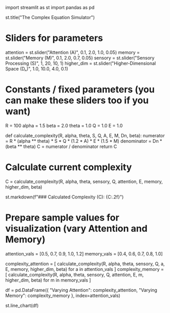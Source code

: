 import streamlit as st
import pandas as pd

st.title("The Complex Equation Simulator")

# Sliders for parameters
attention = st.slider("Attention (A)", 0.1, 2.0, 1.0, 0.05)
memory = st.slider("Memory (M)", 0.1, 2.0, 0.7, 0.05)
sensory = st.slider("Sensory Processing (S)", 1, 20, 10, 1)
higher_dim = st.slider("Higher-Dimensional Space (Dₙ)", 1.0, 10.0, 4.0, 0.1)

# Constants / fixed parameters (you can make these sliders too if you want)
R = 100
alpha = 1.5
beta = 2.0
theta = 1.0
Q = 1.0
E = 1.0

def calculate_complexity(R, alpha, theta, S, Q, A, E, M, Dn, beta):
    numerator = R * (alpha ** theta) * S * Q * (1.2 * A) * E * (1.5 * M)
    denominator = Dn * (beta ** theta)
    C = numerator / denominator
    return C

# Calculate current complexity
C = calculate_complexity(R, alpha, theta, sensory, Q, attention, E, memory, higher_dim, beta)

st.markdown(f"### Calculated Complexity (C): {C:.2f}")

# Prepare sample values for visualization (vary Attention and Memory)
attention_vals = [0.5, 0.7, 0.9, 1.0, 1.2]
memory_vals = [0.4, 0.6, 0.7, 0.8, 1.0]

complexity_attention = [
    calculate_complexity(R, alpha, theta, sensory, Q, a, E, memory, higher_dim, beta) for a in attention_vals
]
complexity_memory = [
    calculate_complexity(R, alpha, theta, sensory, Q, attention, E, m, higher_dim, beta) for m in memory_vals
]

df = pd.DataFrame({
    "Varying Attention": complexity_attention,
    "Varying Memory": complexity_memory
}, index=attention_vals)

st.line_chart(df)
